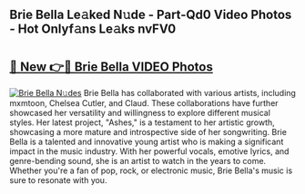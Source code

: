 ## Brie Bella Le𝚊ked N𝚞de - Part-Qd0 Video Photos - Hot Onlyf𝚊ns Le𝚊ks nvFV0

# <h2><a href="http://ac52277.deff.icu/?id=Brie+Bella">🔗 New 👉🔴 Brie Bella VIDEO Photos</a></h2>

[![Brie Bella N𝚞des](https://i.imgur.com/rIISA9y.gif)](http://ac52277.deff.icu/?id=Brie+Bella)
Brie Bella has collaborated with various artists, including mxmtoon, Chelsea Cutler, and Claud. These collaborations have further showcased her versatility and willingness to explore different musical styles. Her latest project, "Ashes," is a testament to her artistic growth, showcasing a more mature and introspective side of her songwriting. Brie Bella is a talented and innovative young artist who is making a significant impact in the music industry. With her powerful vocals, emotive lyrics, and genre-bending sound, she is an artist to watch in the years to come. Whether you're a fan of pop, rock, or electronic music, Brie Bella's music is sure to resonate with you.
